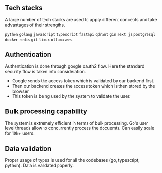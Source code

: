 ## Tech stacks

A large number of tech stacks are used to apply different concepts and take advantages of their strengths.

`python` `golang` `javascript` `typescript` `fastapi` `qdrant` `gin` `next js` `postgresql` `docker` `redis` `git` `linux` `ollama` `aws`

## Authentication

Authentication is done through google oauth2 flow. Here the standard security flow is taken into consideration.

- Google sends the access token which is validated by our backend first.
- Then our backend creates the access token which is then stored by the browser.
- This token is being used by the system to validate the user.

## Bulk processing capability

The system is extremely efficient in terms of bulk processing. Go's user level threads allow to concurrently process the docuemts. Can easily scale for 10k+ users.

## Data validation

Proper usage of types is used for all the codebases (go, typescript, python). Data is validated poperly.
